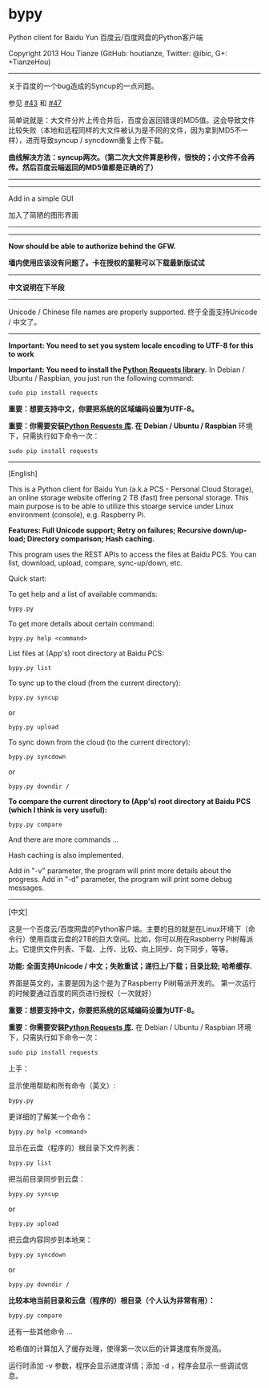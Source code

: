 bypy
====

Python client for Baidu Yun 百度云/百度网盘的Python客户端

Copyright 2013 Hou Tianze (GitHub: houtianze, Twitter: @ibic, G+: +TianzeHou)

---
关于百度的一个bug造成的Syncup的一点问题。

参见 [#43](../../issues/43) 和 [#47](../../issues/47)

简单说就是：大文件分片上传合并后，百度会返回错误的MD5值。这会导致文件比较失败（本地和远程同样的大文件被认为是不同的文件，因为拿到MD5不一样），进而导致syncup / syncdown重复上传下载。

**曲线解决方法：syncup两次。（第二次大文件算是秒传，很快的；小文件不会再传。然后百度云端返回的MD5值都是正确的了）**


---

---
Add in a simple GUI

加入了简陋的图形界面

---

---
**Now should be able to authorize behind the GFW.**

**墙内使用应该没有问题了。卡在授权的童鞋可以下载最新版试试**

---

**中文说明在下半段**

---
Unicode / Chinese file names are properly supported. 终于全面支持Unicode / 中文了。

---
**Important: You need to set you system locale encoding to UTF-8 for this to work**

**Important: You need to install the [Python Requests library](http://www.python-requests.org/).** In Debian / Ubuntu / Raspbian, you just run the following command:
```
sudo pip install requests
```

**重要：想要支持中文，你要把系统的区域编码设置为UTF-8。**

**重要：你需要安装[Python Requests 库](http://www.python-requests.org/). 在 Debian / Ubuntu / Raspbian** 环境下，只需执行如下命令一次：
```
sudo pip install requests
```
---
[English]

This is a Python client for Baidu Yun (a.k.a PCS - Personal Cloud Storage), an online storage website offering 2 TB (fast) free personal storage. This main purpose is to be able to utilize this stoarge service under Linux environment (console), e.g. Raspberry Pi.

**Features: Full Unicode support; Retry on failures; Recursive down/up-load; Directory comparison; Hash caching.**

This program uses the REST APIs to access the files at Baidu PCS. You can list, download, upload, compare, sync-up/down, etc.

Quick start:

To get help and a list of available commands:
```
bypy.py
```

To get more details about certain command:
```
bypy.py help <command>
```

List files at (App's) root directory at Baidu PCS:
```
bypy.py list
```

To sync up to the cloud (from the current directory):
```
bypy.py syncup
```
or
```
bypy.py upload
```

To sync down from the cloud (to the current directory):
```
bypy.py syncdown
```
or
```
bypy.py downdir /
```

**To compare the current directory to (App's) root directory at Baidu PCS (which I think is very useful):**
```
bypy.py compare
```

And there are more commands ...

Hash caching is also implemented.

Add in "-v" parameter, the program will print more details about the progress.
Add in "-d" parameter, the program will print some debug messages.

----
[中文]

这是一个百度云/百度网盘的Python客户端。主要的目的就是在Linux环境下（命令行）使用百度云盘的2TB的巨大空间。比如，你可以用在Raspberry Pi树莓派上。它提供文件列表、下载、上传、比较、向上同步、向下同步，等等。

**功能: 全面支持Unicode / 中文；失败重试；递归上/下载；目录比较; 哈希缓存.**

界面是英文的，主要是因为这个是为了Raspberry Pi树莓派开发的。
第一次运行的时候要通过百度的网页进行授权（一次就好）

**重要：想要支持中文，你要把系统的区域编码设置为UTF-8。**

**重要：你需要安装[Python Requests 库](http://www.python-requests.org/).** 在 Debian / Ubuntu / Raspbian 环境下，只需执行如下命令一次：
```
sudo pip install requests
```

上手：

显示使用帮助和所有命令（英文）:
```
bypy.py
```

更详细的了解某一个命令：
```
bypy.py help <command>
```

显示在云盘（程序的）根目录下文件列表：
```
bypy.py list
```

把当前目录同步到云盘：
```
bypy.py syncup
```
or
```
bypy.py upload
```

把云盘内容同步到本地来：
```
bypy.py syncdown
```
or
```
bypy.py downdir /
```

**比较本地当前目录和云盘（程序的）根目录（个人认为非常有用）：**
```
bypy.py compare
```

还有一些其他命令 ...

哈希值的计算加入了缓存处理，使得第一次以后的计算速度有所提高。

运行时添加 -v 参数，程序会显示进度详情；添加 -d ，程序会显示一些调试信息。

